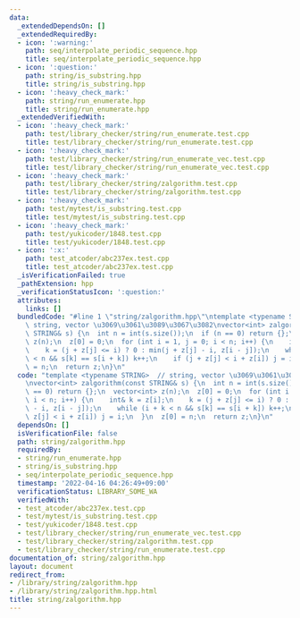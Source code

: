 ```yaml
---
data:
  _extendedDependsOn: []
  _extendedRequiredBy:
  - icon: ':warning:'
    path: seq/interpolate_periodic_sequence.hpp
    title: seq/interpolate_periodic_sequence.hpp
  - icon: ':question:'
    path: string/is_substring.hpp
    title: string/is_substring.hpp
  - icon: ':heavy_check_mark:'
    path: string/run_enumerate.hpp
    title: string/run_enumerate.hpp
  _extendedVerifiedWith:
  - icon: ':heavy_check_mark:'
    path: test/library_checker/string/run_enumerate.test.cpp
    title: test/library_checker/string/run_enumerate.test.cpp
  - icon: ':heavy_check_mark:'
    path: test/library_checker/string/run_enumerate_vec.test.cpp
    title: test/library_checker/string/run_enumerate_vec.test.cpp
  - icon: ':heavy_check_mark:'
    path: test/library_checker/string/zalgorithm.test.cpp
    title: test/library_checker/string/zalgorithm.test.cpp
  - icon: ':heavy_check_mark:'
    path: test/mytest/is_substring.test.cpp
    title: test/mytest/is_substring.test.cpp
  - icon: ':heavy_check_mark:'
    path: test/yukicoder/1848.test.cpp
    title: test/yukicoder/1848.test.cpp
  - icon: ':x:'
    path: test_atcoder/abc237ex.test.cpp
    title: test_atcoder/abc237ex.test.cpp
  _isVerificationFailed: true
  _pathExtension: hpp
  _verificationStatusIcon: ':question:'
  attributes:
    links: []
  bundledCode: "#line 1 \"string/zalgorithm.hpp\"\ntemplate <typename STRING>  //\
    \ string, vector \u3069\u3061\u3089\u3067\u3082\nvector<int> zalgorithm(const\
    \ STRING& s) {\n  int n = int(s.size());\n  if (n == 0) return {};\n  vector<int>\
    \ z(n);\n  z[0] = 0;\n  for (int i = 1, j = 0; i < n; i++) {\n    int& k = z[i];\n\
    \    k = (j + z[j] <= i) ? 0 : min(j + z[j] - i, z[i - j]);\n    while (i + k\
    \ < n && s[k] == s[i + k]) k++;\n    if (j + z[j] < i + z[i]) j = i;\n  }\n  z[0]\
    \ = n;\n  return z;\n}\n"
  code: "template <typename STRING>  // string, vector \u3069\u3061\u3089\u3067\u3082\
    \nvector<int> zalgorithm(const STRING& s) {\n  int n = int(s.size());\n  if (n\
    \ == 0) return {};\n  vector<int> z(n);\n  z[0] = 0;\n  for (int i = 1, j = 0;\
    \ i < n; i++) {\n    int& k = z[i];\n    k = (j + z[j] <= i) ? 0 : min(j + z[j]\
    \ - i, z[i - j]);\n    while (i + k < n && s[k] == s[i + k]) k++;\n    if (j +\
    \ z[j] < i + z[i]) j = i;\n  }\n  z[0] = n;\n  return z;\n}\n"
  dependsOn: []
  isVerificationFile: false
  path: string/zalgorithm.hpp
  requiredBy:
  - string/run_enumerate.hpp
  - string/is_substring.hpp
  - seq/interpolate_periodic_sequence.hpp
  timestamp: '2022-04-16 04:26:49+09:00'
  verificationStatus: LIBRARY_SOME_WA
  verifiedWith:
  - test_atcoder/abc237ex.test.cpp
  - test/mytest/is_substring.test.cpp
  - test/yukicoder/1848.test.cpp
  - test/library_checker/string/run_enumerate_vec.test.cpp
  - test/library_checker/string/zalgorithm.test.cpp
  - test/library_checker/string/run_enumerate.test.cpp
documentation_of: string/zalgorithm.hpp
layout: document
redirect_from:
- /library/string/zalgorithm.hpp
- /library/string/zalgorithm.hpp.html
title: string/zalgorithm.hpp
---
```

